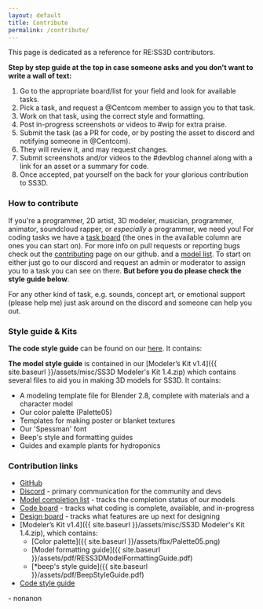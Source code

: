 ```yaml
---
layout: default
title: Contribute
permalink: /contribute/
---
```


This page is dedicated as a reference for RE:SS3D contributors.

**Step by step guide at the top in case someone asks and you don't want to write a wall of text:**

1. Go to the appropriate board/list for your field and look for available tasks.
2. Pick a task, and request a @Centcom member to assign you to that task.
3. Work on that task, using the correct style and formatting.
4. Post in-progress screenshots or videos to #wip for extra praise.
5. Submit the task (as a PR for code, or by posting the asset to discord and notifying someone in @Centcom).
6. They will review it, and may request changes.
7. Submit screenshots and/or videos to the #devblog channel along with a link for an asset or a summary for code.
8. Once accepted, pat yourself on the back for your glorious contribution to SS3D.

### How to contribute

If you're a programmer, 2D artist, 3D modeler, musician, programmer, animator, soundcloud rapper, or *especially* a programmer, we need you!
For coding tasks we have a [task board](https://github.com/RE-SS3D/SS3D/projects/2) (the ones in the available column are ones you can start on). For more info on pull requests or reporting bugs check out the [contributing](https://github.com/RE-SS3D/SS3D/blob/master/CONTRIBUTING.md) page on our github.
and a [model list](https://trello.com/b/ZVcDitv0/ss3d-model-list).
To start on either just go to our discord and request an admin or moderator to assign you to a task you can see on there.
**But before you do please check the style guide below**.

For any other kind of task, e.g. sounds, concept art, or emotional support (please help me) just ask around on the discord and someone can help you out.

### Style guide & Kits

**The code style guide** can be found on our [here](https://github.com/RE-SS3D/SS3D/blob/master/StyleGuides/C_SHARP.md). It contains:

**The model style guide** is contained in our [Modeler’s Kit v1.4]({{ site.baseurl }}/assets/misc/SS3D Modeler's Kit 1.4.zip) which contains several files to aid you in making 3D models for SS3D.
It contains:

- A modeling template file for Blender 2.8, complete with materials and a character model
- Our color palette (Palette05)
- Templates for making poster or blanket textures
- Our 'Spessman' font
- Beep's style and formatting guides
- Guides and example plants for hydroponics

### Contribution links

- [GitHub](https://github.com/RE-SS3D)
- [Discord](https://discord.gg/3ny9tdH) - primary communication for the community and devs
- [Model completion list](https://trello.com/b/ZVcDitv0/ss3d-model-list) - tracks the completion status of our models
- [Code board](https://github.com/RE-SS3D/SS3D/projects/2) - tracks what coding is complete, available, and in-progress
- [Design board](https://github.com/RE-SS3D/SS3D/projects/3) - tracks what features are up next for designing
- [Modeler’s Kit v1.4]({{ site.baseurl }}/assets/misc/SS3D Modeler's Kit 1.4.zip), which contains:
  - [Color palette]({{ site.baseurl }}/assets/fbx/Palette05.png)
  - [Model formatting guide]({{ site.baseurl }}/assets/pdf/RESS3DModelFormattingGuide.pdf)
  - [*beep's style guide]({{ site.baseurl }}/assets/pdf/BeepStyleGuide.pdf)
- [Code style guide](https://github.com/RE-SS3D/SS3D/blob/master/StyleGuides/C_SHARP.md)

\- nonanon
